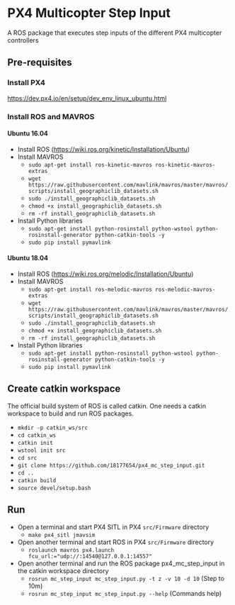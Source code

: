 # PX4 Multicopter Step Input
A ROS package that executes step inputs of the different PX4 multicopter controllers

## Pre-requisites

### Install PX4

https://dev.px4.io/en/setup/dev_env_linux_ubuntu.html

### Install ROS and MAVROS

#### Ubuntu 16.04

- Install ROS (https://wiki.ros.org/kinetic/Installation/Ubuntu)
- Install MAVROS
  - `sudo apt-get install ros-kinetic-mavros ros-kinetic-mavros-extras`
  - `wget https://raw.githubusercontent.com/mavlink/mavros/master/mavros/scripts/install_geographiclib_datasets.sh`
  - `sudo ./install_geographiclib_datasets.sh`
  - `chmod +x install_geographiclib_datasets.sh`
  - `rm -rf install_geographiclib_datasets.sh`
- Install Python libraries
  - `sudo apt-get install python-rosinstall python-wstool python-rosinstall-generator python-catkin-tools -y`
  - `sudo pip install pymavlink`

#### Ubuntu 18.04

- Install ROS (https://wiki.ros.org/melodic/Installation/Ubuntu)
- Install MAVROS
  - `sudo apt-get install ros-melodic-mavros ros-melodic-mavros-extras`
  - `wget https://raw.githubusercontent.com/mavlink/mavros/master/mavros/scripts/install_geographiclib_datasets.sh`
  - `sudo ./install_geographiclib_datasets.sh`
  - `chmod +x install_geographiclib_datasets.sh`
  - `rm -rf install_geographiclib_datasets.sh`
- Install Python libraries
  - `sudo apt-get install python-rosinstall python-wstool python-rosinstall-generator python-catkin-tools -y`
  - `sudo pip install pymavlink`
  
## Create catkin workspace

The official build system of ROS is called catkin. One needs a catkin workspace to build and run ROS packages.

- `mkdir -p catkin_ws/src`
- `cd catkin_ws`
- `catkin init`
- `wstool init src`
- `cd src`
- `git clone https://github.com/18177654/px4_mc_step_input.git`
- `cd ..`
- `catkin build`
- `source devel/setup.bash`

## Run

- Open a terminal and start PX4 SITL in PX4 `src/Firmware` directory
  - `make px4_sitl jmavsim`
- Open another terminal and start ROS in PX4 `src/Firmware` directory
  - `roslaunch mavros px4.launch fcu_url:="udp://:14540@127.0.0.1:14557"`
- Open another terminal and run the ROS package px4_mc_step_input in the catkin workspace directory
  - `rosrun mc_step_input mc_step_input.py -t z -v 10 -d 10` (Step to 10m)
  - `rosrun mc_step_input mc_step_input.py --help` (Commands help)
